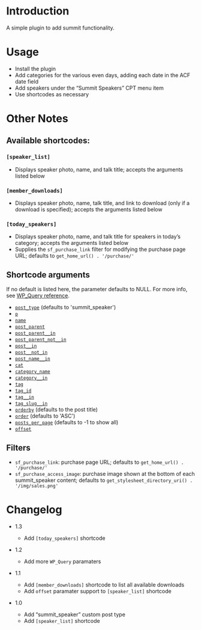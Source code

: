 # Introduction

A simple plugin to add summit functionality.

# Usage

- Install the plugin
- Add categories for the various even days, adding each date in the ACF date field
- Add speakers under the “Summit Speakers” CPT menu item
- Use shortcodes as necessary

# Other Notes

## Available shortcodes:

### `[speaker_list]`

- Displays speaker photo, name, and talk title; accepts the arguments listed below

### `[member_downloads]`

- Displays speaker photo, name, talk title, and link to download (only if a download is specified); accepts the arguments listed below

### `[today_speakers]`

- Displays speaker photo, name, and talk title for speakers in today’s category; accepts the arguments listed below
- Supplies the `sf_purchase_link` filter for modifying the purchase page URL; defaults to `get_home_url() . '/purchase/'`

## Shortcode arguments

If no default is listed here, the parameter defaults to NULL. For more info, see [WP_Query reference](https://developer.wordpress.org/reference/classes/wp_query/).

- [`post_type`](https://developer.wordpress.org/reference/classes/wp_query/#post-type-parameters) (defaults to 'summit_speaker')
- [`p`](https://developer.wordpress.org/reference/classes/wp_query/#post-page-parameters)
- [`name`](https://developer.wordpress.org/reference/classes/wp_query/#post-page-parameters)
- [`post_parent`](https://developer.wordpress.org/reference/classes/wp_query/#post-page-parameters)
- [`post_parent__in`](https://developer.wordpress.org/reference/classes/wp_query/#post-page-parameters)
- [`post_parent_not__in`](https://developer.wordpress.org/reference/classes/wp_query/#post-page-parameters)
- [`post__in`](https://developer.wordpress.org/reference/classes/wp_query/#post-page-parameters)
- [`post__not_in`](https://developer.wordpress.org/reference/classes/wp_query/#post-page-parameters)
- [`post_name__in`](https://developer.wordpress.org/reference/classes/wp_query/#post-page-parameters)
- [`cat`](https://developer.wordpress.org/reference/classes/wp_query/#category-parameters)
- [`category_name`](https://developer.wordpress.org/reference/classes/wp_query/#category-parameters)
- [`category__in`](https://developer.wordpress.org/reference/classes/wp_query/#category-parameters)
- [`tag`](https://developer.wordpress.org/reference/classes/wp_query/#tag-parameters)
- [`tag_id`](https://developer.wordpress.org/reference/classes/wp_query/#tag-parameters)
- [`tag__in`](https://developer.wordpress.org/reference/classes/wp_query/#tag-parameters)
- [`tag_slug__in`](https://developer.wordpress.org/reference/classes/wp_query/#tag-parameters)
- [`orderby`](https://developer.wordpress.org/reference/classes/wp_query/#order-orderby-parameters) (defaults to the post title)
- [`order`](https://developer.wordpress.org/reference/classes/wp_query/#order-orderby-parameters) (defaults to 'ASC')
- [`posts_per_page`](https://developer.wordpress.org/reference/classes/wp_query/#pagination-parameters) (defaults to -1 to show all)
- [`offset`](https://developer.wordpress.org/reference/classes/wp_query/#pagination-parameters)


## Filters

- `sf_purchase_link`: purchase page URL; defaults to `get_home_url() . '/purchase/'`
- `sf_purchase_access_image`: purchase image shown at the bottom of each summit_speaker content; defaults to `get_stylesheet_directory_uri() . '/img/sales.png'`


# Changelog

- 1.3
    - Add `[today_speakers]` shortcode

- 1.2
    - Add more `WP_Query` paramaters

- 1.1
    - Add `[member_downloads]` shortcode to list all available downloads
    - Add `offset` paramater support to `[speaker_list]` shortcode

- 1.0
    - Add “summit_speaker” custom post type
    - Add `[speaker_list]` shortcode
